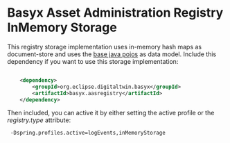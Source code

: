# Basyx Asset Administration Registry InMemory Storage

This registry storage implementation uses in-memory hash maps as document-store and uses the [base java pojos](../basyx.aasregistry-service-basemodel) as data model. Include this dependency if you want to use this storage implementation:

```xml

	<dependency>
		<groupId>org.eclipse.digitaltwin.basyx</groupId>
		<artifactId>basyx.aasregistry</artifactId>
	</dependency>
```

Then included, you can active it by either setting the active profile or the *registry.type* attribute:

```
 -Dspring.profiles.active=logEvents,inMemoryStorage
```